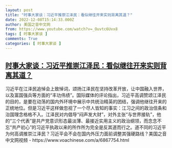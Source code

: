 ```yaml
---
layout: post
title: "时事大家谈：习近平推崇江泽民：看似继往开来实则背离其道？"
date: 2022-12-08T15:14:33.000Z
author: 美国之音中文网
from: https://www.youtube.com/watch?v=_Ouvtc6Uvx8
tags: [ 时事大家谈 ]
comments: True
categories: [ 时事大家谈 ]
---
```

<!--1670512473000-->
[时事大家谈：习近平推崇江泽民：看似继往开来实则背离其道？](https://www.youtube.com/watch?v=_Ouvtc6Uvx8)
------

<div>
习近平在江泽民追悼会上致悼词，颂扬江泽民在坚持改革开放，让中国融入世界，以及富国强兵等方面的“丰功伟绩”。国际媒体的评论指出，习近平高调赞颂江泽民的目的，是要在动荡的国内外环境中展示中共统治精英的团结，强调他继往开来的正统地位。但是习近平这样做忽视了一个尽人皆知的事实：江习之间的政治信条和治国理念格格不入。江泽民对内倡导“闷声发大财”，对外主张“与世界接轨”，他的“三个代表”是共产党意识形态最淡薄、最接近实用主义的政治纲领，而念念不忘“共产初心”的习近平执政以来的所作所为完全是反其道而行之。道不同的习近平为何高调推崇江泽民？习近平会不会在国内外压力面前调整其强硬路线？美国之音中文网视频 - https://www.voachinese.com/a/6867754.html
</div>
